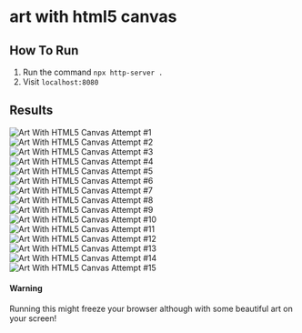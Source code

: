 # art with html5 canvas

## How To Run
1. Run the command `npx http-server .`
2. Visit `localhost:8080`

## Results
![Art With HTML5 Canvas Attempt #1](./results/1.png)
![Art With HTML5 Canvas Attempt #2](./results/2.png)
![Art With HTML5 Canvas Attempt #3](./results/3.png)
![Art With HTML5 Canvas Attempt #4](./results/4.png)
![Art With HTML5 Canvas Attempt #5](./results/5.png)
![Art With HTML5 Canvas Attempt #6](./results/6.png)
![Art With HTML5 Canvas Attempt #7](./results/7.png)
![Art With HTML5 Canvas Attempt #8](./results/8.png)
![Art With HTML5 Canvas Attempt #9](./results/9.png)
![Art With HTML5 Canvas Attempt #10](./results/10.png)
![Art With HTML5 Canvas Attempt #11](./results/11.png)
![Art With HTML5 Canvas Attempt #12](./results/12.png)
![Art With HTML5 Canvas Attempt #13](./results/13.png)
![Art With HTML5 Canvas Attempt #14](./results/14.png)
![Art With HTML5 Canvas Attempt #15](./results/15.png)


#### Warning
Running this might freeze your browser although with some beautiful art on your screen!
